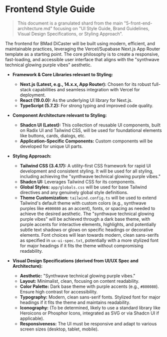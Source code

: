 # Frontend Style Guide

> This document is a granulated shard from the main "5-front-end-architecture.md" focusing on "UI Style Guide, Brand Guidelines, Visual Design Specifications, or Styling Approach".

The frontend for BMad DiCaster will be built using modern, efficient, and maintainable practices, leveraging the Vercel/Supabase Next.js App Router template as a starting point. The core philosophy is to create a responsive, fast-loading, and accessible user interface that aligns with the "synthwave technical glowing purple vibes" aesthetic.

- **Framework & Core Libraries relevant to Styling:**

  - **Next.js (Latest, e.g., 14.x.x, App Router):** Chosen for its robust full-stack capabilities and seamless integration with Vercel for deployment.
  - **React (19.0.0):** As the underlying UI library for Next.js.
  - **TypeScript (5.7.2):** For strong typing and improved code quality.

- **Component Architecture relevant to Styling:**

  - **Shadcn UI (Latest):** This collection of reusable UI components, built on Radix UI and Tailwind CSS, will be used for foundational elements like buttons, cards, dialogs, etc.
  - **Application-Specific Components:** Custom components will be developed for unique UI parts.

- **Styling Approach:**

  - **Tailwind CSS (3.4.17):** A utility-first CSS framework for rapid UI development and consistent styling. It will be used for all styling, including achieving the "synthwave technical glowing purple vibes."
  - **Shadcn UI:** Leverages Tailwind CSS for its components.
  - **Global Styles:** `app/globals.css` will be used for base Tailwind directives and any genuinely global style definitions.
  - **Theme Customization:** `tailwind.config.ts` will be used to extend Tailwind's default theme with custom colors (e.g., synthwave purples like `#800080` as an accent), fonts, or spacing as needed to achieve the desired aesthetic. The "synthwave technical glowing purple vibes" will be achieved through a dark base theme, with purple accents for interactive elements, highlights, and potentially subtle text shadows or glows on specific headings or decorative elements. Font choices will lean towards modern, clean sans-serifs as specified in `ux-ui-spec.txt`, potentially with a more stylized font for major headings if it fits the theme without compromising readability.

- **Visual Design Specifications (derived from UI/UX Spec and Architecture):**
  - **Aesthetic:** "Synthwave technical glowing purple vibes."
  - **Layout:** Minimalist, clean, focusing on content readability.
  - **Color Palette:** Dark base theme with purple accents (e.g., `#800080`). Ensure high contrast for accessibility.
  - **Typography:** Modern, clean sans-serif fonts. Stylized font for major headings if it fits the theme and maintains readability.
  - **Iconography:** (To be determined, likely to use a standard library like Heroicons or Phosphor Icons, integrated as SVG or via Shadcn UI if applicable).
  - **Responsiveness:** The UI must be responsive and adapt to various screen sizes (desktop, tablet, mobile).
